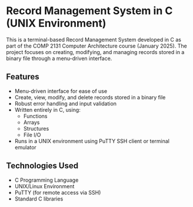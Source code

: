 # Record Management System in C (UNIX Environment)

This is a terminal-based Record Management System developed in C as part of the COMP 2131 Computer Architecture course (January 2025). The project focuses on creating, modifying, and managing records stored in a binary file through a menu-driven interface.

## Features

- Menu-driven interface for ease of use
- Create, view, modify, and delete records stored in a binary file
- Robust error handling and input validation
- Written entirely in C, using:
  - Functions
  - Arrays
  - Structures
  - File I/O
- Runs in a UNIX environment using PuTTY SSH client or terminal emulator

## Technologies Used

- C Programming Language
- UNIX/Linux Environment
- PuTTY (for remote access via SSH)
- Standard C libraries
